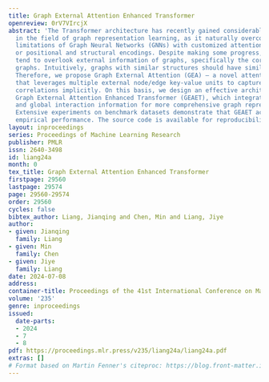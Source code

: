 ```yaml
---
title: Graph External Attention Enhanced Transformer
openreview: 0rV7VIrcjX
abstract: 'The Transformer architecture has recently gained considerable attention
  in the field of graph representation learning, as it naturally overcomes several
  limitations of Graph Neural Networks (GNNs) with customized attention mechanisms
  or positional and structural encodings. Despite making some progress, existing works
  tend to overlook external information of graphs, specifically the correlation between
  graphs. Intuitively, graphs with similar structures should have similar representations.
  Therefore, we propose Graph External Attention (GEA) — a novel attention mechanism
  that leverages multiple external node/edge key-value units to capture inter-graph
  correlations implicitly. On this basis, we design an effective architecture called
  Graph External Attention Enhanced Transformer (GEAET), which integrates local structure
  and global interaction information for more comprehensive graph representations.
  Extensive experiments on benchmark datasets demonstrate that GEAET achieves state-of-the-art
  empirical performance. The source code is available for reproducibility at: https://github.com/icm1018/GEAET.'
layout: inproceedings
series: Proceedings of Machine Learning Research
publisher: PMLR
issn: 2640-3498
id: liang24a
month: 0
tex_title: Graph External Attention Enhanced Transformer
firstpage: 29560
lastpage: 29574
page: 29560-29574
order: 29560
cycles: false
bibtex_author: Liang, Jianqing and Chen, Min and Liang, Jiye
author:
- given: Jianqing
  family: Liang
- given: Min
  family: Chen
- given: Jiye
  family: Liang
date: 2024-07-08
address:
container-title: Proceedings of the 41st International Conference on Machine Learning
volume: '235'
genre: inproceedings
issued:
  date-parts:
  - 2024
  - 7
  - 8
pdf: https://proceedings.mlr.press/v235/liang24a/liang24a.pdf
extras: []
# Format based on Martin Fenner's citeproc: https://blog.front-matter.io/posts/citeproc-yaml-for-bibliographies/
---
```

